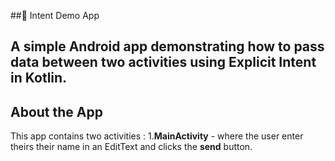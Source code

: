 ##🚀 Intent Demo App

A simple Android app demonstrating how to pass
data between two activities using **Explicit Intent** in Kotlin.
--
## **About the App**
This app contains two activities :
1.**MainActivity** - where the user enter theirs their name in an EditText and clicks the **send** button.
